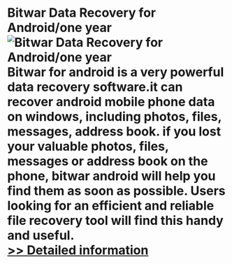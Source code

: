 # Bitwar Data Recovery for Android/one year<br />![Bitwar Data Recovery for Android/one year](https://mycommerce.akamaized.net/api/pimages/P300732712/BIG/300732712.PNG)<br />Bitwar for android is a very powerful data recovery software.it can recover android mobile phone data on windows, including photos, files, messages, address book. if you lost your valuable photos, files, messages or address book on the phone, bitwar android will help you find them as soon as possible. Users looking for an efficient and reliable file recovery tool will find this handy and useful.<br />[>> Detailed information](https://secure.shareit.com/shareit/product.html?productid=300732712&affiliateid=200057808)